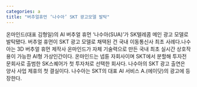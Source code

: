```yaml
---
categories: a
title: "버추얼휴먼 ‘나수아’ SKT 광고모델 발탁"
---
```

온마인드(대표 김형일)의 AI 버추얼 휴먼 ‘나수아(SUA)’가 SK텔레콤 메인 광고 모델로 발탁됐다. 버추얼 휴먼이 SKT 광고 모델로 채택된 건 국내 이동통신사 최초 사례다.나수아는 3D 버추얼 휴먼 제작사 온마인드가 자체 기술력으로 만든 국내 최초 실시간 상호작용이 가능한 AI형 가상인간이다. 온마인드는 넵튠 자회사이며 SKT에서 분할해 투자전문회사로 출범한 SK스퀘어가 첫 투자처로 선택한 회사다. 나수아의 SKT 광고 출연은 양사 사업 제휴의 첫 결실이다. 나수아는 SKT의 대표 AI 서비스 A.(에이닷)의 광고에 등장한다.
